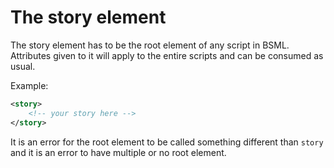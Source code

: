 # The story element

The story element has to be the root element of any script in BSML. Attributes given to it will apply to the entire scripts and can be consumed as usual.

Example:

```xml
<story>
	<!-- your story here -->
</story>
```

It is an error for the root element to be called something different than `story` and it is an error to have multiple or no root element.